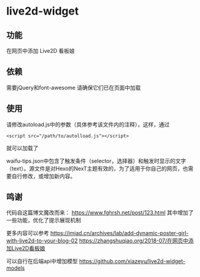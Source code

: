 # live2d-widget

## 功能
在网页中添加 Live2D 看板娘

## 依赖
需要jQuery和font-awesome
请确保它们已在页面中加载

## 使用
请修改autoload.js中的参数（具体参考该文件内的注释），这样，通过
```
<script src="/path/to/autolload.js"></script>
```
就可以加载了

waifu-tips.json中包含了触发条件（selector，选择器）和触发时显示的文字（text）。源文件是对Hexo的NexT主题有效的，为了适用于你自己的网页，也需要自行修改，或增加新内容。

## 鸣谢
代码自这篇博文魔改而来：
https://www.fghrsh.net/post/123.html
其中增加了一些功能，优化了提示展现机制

更多内容可以参考
https://imjad.cn/archives/lab/add-dynamic-poster-girl-with-live2d-to-your-blog-02
https://zhangshuqiao.org/2018-07/在网页中添加Live2D看板娘

可以自行在后端api中增加模型
https://github.com/xiazeyu/live2d-widget-models
